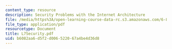 ```yaml
---
content_type: resource
description: Security Problems with the Internet Architecture
file: /media/https%3A/open-learning-course-data-rc.s3.amazonaws.com/6-829-computer-networks-fall-2002/b6082aa6d5f2d006522067a4be4d36d8_L7Security.pdf
file_type: application/pdf
resourcetype: Document
title: L7Security.pdf
uid: b6082aa6-d5f2-d006-5220-67a4be4d36d8
---
```

